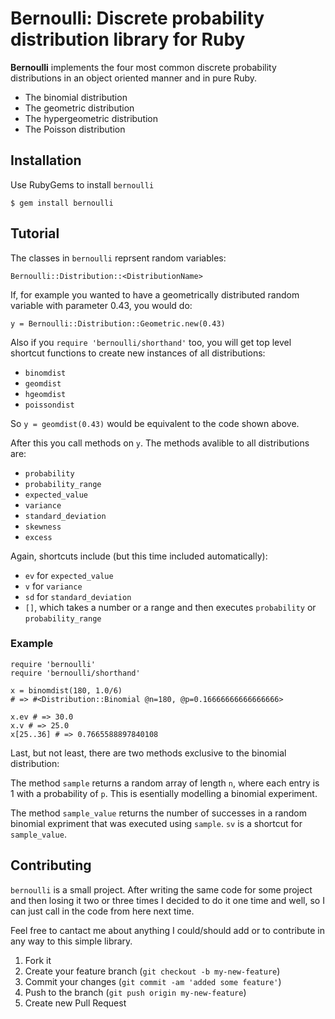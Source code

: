 # Bernoulli: Discrete probability distribution library for Ruby

**Bernoulli** implements the four most common discrete probability distributions in an object oriented manner and in pure Ruby.

- The binomial distribution
- The geometric distribution
- The hypergeometric distribution
- The Poisson distribution

## Installation

Use RubyGems to install `bernoulli`

	$ gem install bernoulli

## Tutorial

The classes in `bernoulli` reprsent random variables:

    Bernoulli::Distribution::<DistributionName>
    
If, for example you wanted to have a geometrically distributed random variable with parameter 0.43, you would do:

    y = Bernoulli::Distribution::Geometric.new(0.43)
    
Also if you `require 'bernoulli/shorthand'` too, you will get top level shortcut functions to create new instances of all distributions:

- `binomdist`
- `geomdist`
- `hgeomdist`
- `poissondist`

So `y = geomdist(0.43)` would be equivalent to the code shown above.
    
After this you call methods on `y`. The methods avalible to all distributions are:

- `probability`
- `probability_range`
- `expected_value`
- `variance`
- `standard_deviation`
- `skewness`
- `excess`

Again, shortcuts include (but this time included automatically):

- `ev` for `expected_value`
- `v` for `variance`
- `sd` for `standard_deviation`
- `[]`, which takes a number or a range and then executes `probability` or `probability_range`

### Example

    require 'bernoulli'
    require 'bernoulli/shorthand'
    
    x = binomdist(180, 1.0/6)
    # => #<Distribution::Binomial @n=180, @p=0.16666666666666666>
    
    x.ev # => 30.0
    x.v # => 25.0
    x[25..36] # => 0.7665588897840108
    
Last, but not least, there are two methods exclusive to the binomial distribution:

The method `sample` returns a random array of length `n`, where each entry is 1 with a probability of `p`. This is esentially modelling a binomial experiment.

The method `sample_value` returns the number of successes in a random binomial expriment that was executed using `sample`. `sv` is a shortcut for `sample_value`.

## Contributing

`bernoulli` is a small project. After writing the same code for some project and then losing it two or three times I decided to do it one time and well, so I can just call in the code from here next time.

Feel free to cantact me about anything I could/should add or to contribute in any way to this simple library.

1. Fork it
2. Create your feature branch (`git checkout -b my-new-feature`)
3. Commit your changes (`git commit -am 'added some feature'`)
4. Push to the branch (`git push origin my-new-feature`)
5. Create new Pull Request
